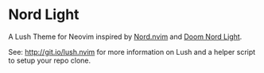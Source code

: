 Nord Light
==========

A Lush Theme for Neovim inspired by [Nord.nvim](https://github.com/kunzaatko/nord.nvim) and [Doom Nord Light](https://github.com/hlissner/emacs-doom-themes/tree/screenshots#doom-nord-light).

See: http://git.io/lush.nvim for more information on Lush and a helper script
to setup your repo clone.
